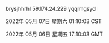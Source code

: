 brysjhhrhl 59.174.24.229 yqqlmgsycl

2022年 05月 07日 星期六 01:10:03 CST

2022年 05月 06日 星期五 17:10:03 GMT
